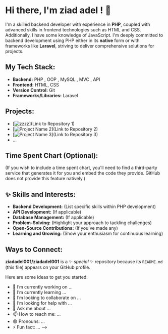 # Hi there, I'm ziad adel ! 👋

I'm a skilled backend developer with experience in <b>PHP</b>, coupled with advanced skills in frontend technologies such as HTML and CSS. Additionally, I have some knowledge of JavaScript. I'm deeply committed to backend development using PHP either in its <b>native</b> form or with frameworks like <b>Laravel</b>, striving to deliver comprehensive solutions for projects.

## My Tech Stack:

- **Backend:** PHP , OOP , MySQL , MVC , API 
- **Frontend:** HTML, CSS
- **Version Control:** Git
- **Frameworks/Libraries:** Laravel

## Projects:

- [![zzzz](https://img.shields.io/badge/Project%20Name%201-Description%201-blue?style=for-the-badge)](Link to Repository 1)
- [![Project Name 2](https://img.shields.io/badge/Project%20Name%202-Description%202-blue?style=for-the-badge)](Link to Repository 2)
- [![Project Name 3](https://img.shields.io/badge/Project%20Name%203-Description%203-blue?style=for-the-badge)](Link to Repository 3)
- ...

## Time Spent Chart (Optional):

(If you wish to include a time spent chart, you'll need to find a third-party service that generates it for you and embed the code they provide. GitHub does not provide this feature natively.)

## ✨ Skills and Interests:

- **Backend Development:** (List specific skills within PHP development)
- **API Development:** (If applicable)
- **Database Management:** (If applicable)
- **Problem-Solving:** (Highlight your approach to tackling challenges)
- **Open-Source Contributions:** (If you've made any)
- **Learning and Growing:** (Show your enthusiasm for continuous learning)

## Ways to Connect:
**ziadadel001/ziadadel001** is a ✨ _special_ ✨ repository because its `README.md` (this file) appears on your GitHub profile.





Here are some ideas to get you started:

- 🔭 I’m currently working on ...
- 🌱 I’m currently learning ...
- 👯 I’m looking to collaborate on ...
- 🤔 I’m looking for help with ...
- 💬 Ask me about ...
- 📫 How to reach me: ...
- 😄 Pronouns: ...
- ⚡ Fun fact: ...
-->
